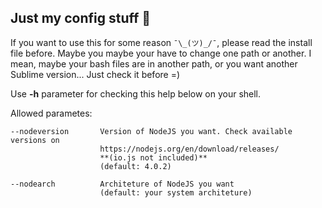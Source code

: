 ## Just my config stuff :beer:

If you want to use this for some reason `¯\_(ツ)_/¯`, please read the install file before. Maybe you maybe your have to change one path or another. I mean, maybe your bash files are in another path, or you want another Sublime version... Just check it before =)

Use **-h** parameter for checking this help below on your shell.


Allowed parametes:

	--nodeversion		Version of NodeJS you want. Check available versions on
						https://nodejs.org/en/download/releases/
						**(io.js not included)**
						(default: 4.0.2)

	--nodearch			Architeture of NodeJS you want
						(default: your system architeture)
